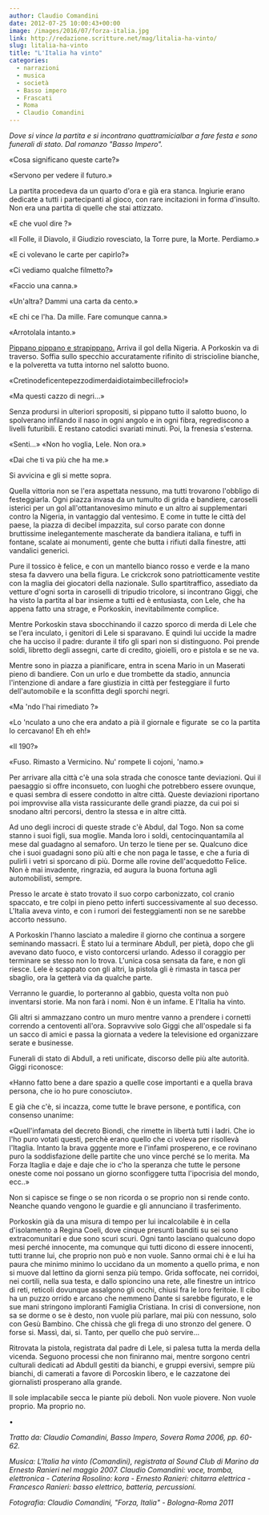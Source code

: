 ```yaml
---
author: Claudio Comandini
date: 2012-07-25 10:00:43+00:00
image: /images/2016/07/forza-italia.jpg
link: http://redazione.scritture.net/mag/litalia-ha-vinto/
slug: litalia-ha-vinto
title: "L'Italia ha vinto"
categories:
  - narrazioni
  - musica
  - società
  - Basso impero
  - Frascati
  - Roma
  - Claudio Comandini
---
```


*Dove si vince la partita e si incontrano quattramicialbar a fare festa e sono funerali di stato. Dal romanzo "Basso Impero".*

«Cosa significano queste carte?»

«Servono per vedere il futuro.»

La partita procedeva da un quarto d'ora e già era stanca. Ingiurie erano dedicate a tutti i partecipanti al gioco, con rare incitazioni in forma d'insulto. Non era una partita di quelle che stai attizzato.

«E che vuol dire ?»

«Il Folle, il Diavolo, il Giudizio rovesciato, la Torre pure, la Morte. Perdiamo.»

«E ci volevano le carte per capirlo?»

«Ci vediamo qualche filmetto?»

«Faccio una canna.»

«Un'altra? Dammi una carta da cento.»

«E chi ce l'ha. Da mille. Fare comunque canna.»

«Arrotolala intanto.»

[Pippano pippano e strapippano.](https://soundcloud.com/claudio_comandini/litalia-ha-vinto) Arriva il gol della Nigeria. A Porkoskin va di traverso. Soffia sullo specchio accuratamente rifinito di striscioline bianche, e la polveretta va tutta intorno nel salotto buono.

«Cretinodeficentepezzodimerdaidiotaimbecillefrocio!»

«Ma questi cazzo di negri...»

Senza prodursi in ulteriori spropositi, si pippano tutto il salotto buono, lo spolverano infilando il naso in ogni angolo e in ogni fibra, regrediscono a livelli futuribili. E restano catodici svariati minuti. Poi, la frenesia s'esterna.

«Senti...» «Non ho voglia, Lele. Non ora.»

«Dai che ti va più che ha me.»

Si avvicina e gli si mette sopra.

Quella vittoria non se l'era aspettata nessuno, ma tutti trovarono l'obbligo di festeggiarla. Ogni piazza invasa da un tumulto di grida e bandiere, caroselli isterici per un gol all'ottantanovesimo minuto e un altro ai supplementari contro la Nigeria, in vantaggio dal ventesimo. E come in tutte le città del paese, la piazza di decibel impazzita, sul corso parate con donne bruttissime inelegantemente mascherate da bandiera italiana, e tuffi in fontane, scalate ai monumenti, gente che butta i rifiuti dalla finestre, atti vandalici generici.

Pure il tossico è felice, e con un mantello bianco rosso e verde e la mano stesa fa davvero una bella figura. Le crickcrok sono patriotticamente vestite con la maglia dei giocatori della nazionale. Sullo spartitraffico, assediato da vetture d'ogni sorta in caroselli di tripudio tricolore, si incontrano Giggi, che ha visto la partita al bar insieme a tutti ed è entusiasta, con Lele, che ha appena fatto una strage, e Porkoskin, inevitabilmente complice.

Mentre Porkoskin stava sbocchinando il cazzo sporco di merda di Lele che se l'era inculato, i genitori di Lele si sparavano. E quindi lui uccide la madre che ha ucciso il padre: durante il tifo gli spari non si distinguono. Poi prende soldi, libretto degli assegni, carte di credito, gioielli, oro e pistola e se ne va.

Mentre sono in piazza a pianificare, entra in scena Mario in un Maserati pieno di bandiere. Con un urlo e due trombette da stadio, annuncia l'intenzione di andare a fare giustizia in città per festeggiare il furto dell'automobile e la sconfitta degli sporchi negri.

«Ma 'ndo l'hai rimediato ?»

«Lo 'nculato a uno che era andato a pià il giornale e figurate  se co la partita lo cercavano! Eh eh eh!»

«Il 190?»

«Fuso. Rimasto a Vermicino. Nu' rompete li cojoni, 'namo.»

Per arrivare alla città c'è una sola strada che conosce tante deviazioni. Qui il paesaggio si offre inconsueto, con luoghi che potrebbero essere ovunque, e quasi sembra di essere condotto in altre città. Queste deviazioni riportano poi improvvise alla vista rassicurante delle grandi piazze, da cui poi si snodano altri percorsi, dentro la stessa e in altre città.

Ad uno degli incroci di queste strade c'è Abdul, dal Togo. Non sa come stanno i suoi figli, sua moglie. Manda loro i soldi, centocinquantamila al mese dal guadagno al semaforo. Un terzo le tiene per se. Qualcuno dice che i suoi guadagni sono più alti e che non paga le tasse, e che a furia di pulirli i vetri si sporcano di più. Dorme alle rovine dell'acquedotto Felice. Non è mai invadente, ringrazia, ed augura la buona fortuna agli automobilisti, sempre.

Presso le arcate è stato trovato il suo corpo carbonizzato, col cranio spaccato, e tre colpi in pieno petto inferti successivamente al suo decesso. L'Italia aveva vinto, e con i rumori dei festeggiamenti non se ne sarebbe accorto nessuno.

A Porkoskin l'hanno lasciato a maledire il giorno che continua a sorgere seminando massacri. È stato lui a terminare Abdull, per pietà, dopo che gli avevano dato fuoco, e visto contorcersi urlando. Adesso il coraggio per terminare se stesso non lo trova. L'unica cosa sensata da fare, e non gli riesce. Lele è scappato con gli altri, la pistola gli è rimasta in tasca per sbaglio, ora la getterà via da qualche parte.

Verranno le guardie, lo porteranno al gabbio, questa volta non può inventarsi storie. Ma non farà i nomi. Non è un infame. E l'Italia ha vinto.

Gli altri si ammazzano contro un muro mentre vanno a prendere i cornetti correndo a centoventi all'ora. Sopravvive solo Giggi che all'ospedale si fa un sacco di amici e passa la giornata a vedere la televisione ed organizzare serate e businesse.

Funerali di stato di Abdull, a reti unificate, discorso delle più alte autorità. Giggi riconosce:

«Hanno fatto bene a dare spazio a quelle cose importanti e a quella brava persona, che io ho pure conosciuto».

E già che c'è, si incazza, come tutte le brave persone, e pontifica, con consenso unanime:

«Quell'infamata del decreto Biondi, che rimette in libertà tutti i ladri. Che io l'ho puro votati questi, perchè erano quello che ci voleva per risollevà l'Itaglia. Intanto la brava gggente more e l'infami prospereno, e ce rovinano puro la soddisfazione delle partite che uno vince perché se lo merita. Ma Forza Itaglia e daje e daje che io c'ho la speranza che tutte le persone oneste come noi possano un giorno sconfiggere tutta l'ipocrisia del mondo, ecc..»

Non si capisce se finge o se non ricorda o se proprio non si rende conto. Neanche quando vengono le guardie e gli annunciano il trasferimento.

Porkoskin già da una misura di tempo per lui incalcolabile è in cella d'isolamento a Regina Coeli, dove cinque presunti banditi su sei sono extracomunitari e due sono scuri scuri. Ogni tanto lasciano qualcuno dopo mesi perché innocente, ma comunque qui tutti dicono di essere innocenti, tutti tranne lui, che proprio non può e non vuole. Sanno ormai chi è e lui ha paura che minimo minimo lo uccidano da un momento a quello prima, e non si muove dal lettino da giorni senza più tempo. Grida soffocate, nei corridoi, nei cortili, nella sua testa, e dallo spioncino una rete, alle finestre un intrico di reti, reticoli dovunque assalgono gli occhi, chiusi fra le loro feritoie. Il cibo ha un puzzo orrido e arcano che nemmeno Dante si sarebbe figurato, e le sue mani stringono imploranti Famiglia Cristiana. In crisi di conversione, non sa se dorme o se è desto, non vuole più parlare, mai più con nessuno, solo con Gesù Bambino. Che chissà che gli frega di uno stronzo del genere. O forse si. Massì, dai, si. Tanto, per quello che può servire...

Ritrovata la pistola, registrata dal padre di Lele, si palesa tutta la merda della vicenda. Seguono processi che non finiranno mai, mentre sorgono centri culturali dedicati ad Abdull gestiti da bianchi, e gruppi eversivi, sempre più bianchi, di camerati a favore di Porcoskin libero, e le cazzatone dei giornalisti prosperano alla grande.

Il sole implacabile secca le piante più deboli. Non vuole piovere. Non vuole proprio. Ma proprio no.

•

*Tratto da: Claudio Comandini, Basso Impero, Sovera Roma 2006, pp. 60-62.*

*Musica: L'Italia ha vinto (Comandini), registrata al Sound Club di Marino da Ernesto Ranieri nel maggio 2007. Claudio Comandini: voce, tromba, elettronica - Caterina Rosolino: kora - Ernesto Ranieri: chitarra elettrica - Francesco Ranieri: basso elettrico, batteria, percussioni.*

*Fotografia: Claudio Comandini, "Forza, Italia" - Bologna-Roma 2011*
